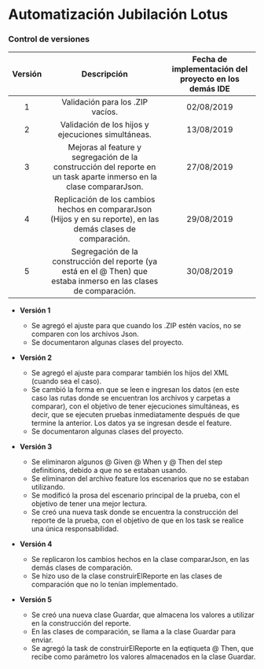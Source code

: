 # Automatización Jubilación Lotus

### Control de versiones

| Versión | Descripción  | Fecha de implementación del proyecto en los demás IDE |
| :------------:|:---------------:| :-----:|
| 1  | Validación para los .ZIP vacíos.  |02/08/2019 |
| 2  | Validación de los hijos y ejecuciones simultáneas.  |13/08/2019 |
| 3  | Mejoras al feature y segregación de la construcción del reporte en un task aparte inmerso en la clase compararJson.  |27/08/2019 |
| 4  | Replicación de los cambios hechos en compararJson (Hijos y en su reporte), en las demás clases de comparación.  |29/08/2019 |
| 5  | Segregación de la construcción del reporte (ya está en el @ Then) que estaba inmerso en las clases de comparación. |30/08/2019 |

- **Versión 1**
	- Se agregó el ajuste para que cuando los .ZIP estén vacíos, no se comparen con los archivos Json.
	- Se documentaron algunas clases del proyecto.

- **Versión 2**
	- Se agregó el ajuste para comparar también los hijos del XML (cuando sea el caso).
	- Se cambió la forma en que se leen e ingresan los datos (en este caso las rutas donde se encuentran los archivos y carpetas a comparar), con el objetivo de tener ejecuciones simultáneas, es decir, que se ejecuten pruebas inmediatamente después de que termine la anterior.  Los datos ya se ingresan desde el feature.
	- Se documentaron algunas clases del proyecto.
	
- **Versión 3**
	- Se eliminaron algunos @ Given @ When y @ Then del step definitions, debido a que no se estaban usando.
	- Se eliminaron del archivo feature los escenarios que no se estaban utilizando.
	- Se modificó la prosa del escenario principal de la prueba, con el objetivo de tener una mejor lectura.
	- Se creó una nueva task donde se encuentra la construcción del reporte de la prueba, con el objetivo de que en los task se realice una única responsabilidad.

- **Versión 4**
	- Se replicaron los cambios hechos en la clase compararJson, en las demás clases de comparación.
	- Se hizo uso de la clase construirElReporte en las clases de comparación que no lo tenían implementado.
	
- **Versión 5**
	- Se creó una nueva clase Guardar, que almacena los valores a utilizar en la construcción del reporte.
	- En las clases de comparación, se llama a la clase Guardar para enviar.
	- Se agregó la task de construirElReporte en la eqtiqueta @ Then, que recibe como parámetro los valores almacenados en la clase Guardar.